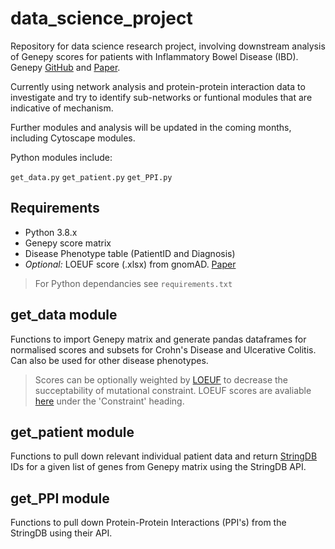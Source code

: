 # data_science_project

Repository for data science research project, involving downstream analysis of Genepy scores for patients with Inflammatory Bowel Disease (IBD). Genepy [GitHub](https://github.com/UoS-HGIG/GenePy-1.4) and [Paper](https://bmcbioinformatics.biomedcentral.com/articles/10.1186/s12859-019-2877-3).

Currently using network analysis and protein-protein interaction data to investigate and try to identify sub-networks or funtional modules that are indicative of mechanism.

Further modules and analysis will be updated in the coming months, including Cytoscape modules.

Python modules include:

`get_data.py` `get_patient.py` `get_PPI.py`


## Requirements 
* Python 3.8.x
* Genepy score matrix
* Disease Phenotype table (PatientID and Diagnosis)
* _Optional:_ LOEUF score (.xlsx) from gnomAD. [Paper](https://www.nature.com/articles/s41586-020-2308-7#data-availability)
> For Python dependancies see `requirements.txt`


 
## get_data module
Functions to import Genepy matrix and generate pandas dataframes for normalised scores and subsets for Crohn's Disease and Ulcerative Colitis. Can also be used for other disease phenotypes.  
> Scores can be optionally weighted by [LOEUF](https://www.nature.com/articles/s41586-020-2308-7#data-availability) to decrease the succeptability of mutational constraint. LOEUF scores are avaliable [here](https://gnomad.broadinstitute.org/downloads) under the 'Constraint' heading.   

## get_patient module
Functions to pull down relevant individual patient data and return [StringDB](https://string-db.org/cgi/input?sessionId=bZ3itUxvQis0&input_page_active_form=single_identifier) IDs for a given list of genes from Genepy matrix using the StringDB API.  

## get_PPI module
Functions to pull down Protein-Protein Interactions (PPI's) from the StringDB using their API. 

